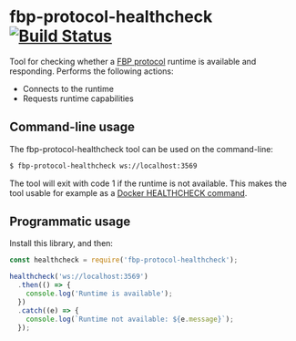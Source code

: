 fbp-protocol-healthcheck [![Build Status](https://travis-ci.org/flowbased/fbp-protocol-healthcheck.svg?branch=master)](https://travis-ci.org/flowbased/fbp-protocol-healthcheck)
========================

Tool for checking whether a [FBP protocol](https://flowbased.github.io/fbp-protocol/) runtime is available and responding. Performs the following actions:

* Connects to the runtime
* Requests runtime capabilities

## Command-line usage

The fbp-protocol-healthcheck tool can be used on the command-line:

```bash
$ fbp-protocol-healthcheck ws://localhost:3569
```

The tool will exit with code 1 if the runtime is not available. This makes the tool usable for example as a [Docker HEALTHCHECK command](https://docs.docker.com/compose/compose-file/#healthcheck).

## Programmatic usage

Install this library, and then:

```javascript
const healthcheck = require('fbp-protocol-healthcheck');

healthcheck('ws://localhost:3569')
  .then(() => {
    console.log('Runtime is available');
  })
  .catch((e) => {
    console.log(`Runtime not available: ${e.message}`);
  });
```
